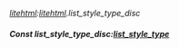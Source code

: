 _[litehtml](../../modules/litehtml/litehtml-module.md):[litehtml](../../modules/litehtml/litehtml-module.md).list\_style\_type\_disc_
##### Const list\_style\_type\_disc:[list_style_type](../../modules/litehtml/litehtml-list_style_type.md)
